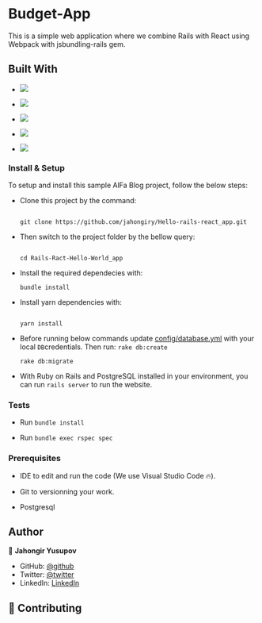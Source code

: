 # Budget-App

This is a simple web application where we combine Rails with React using Webpack with jsbundling-rails gem.

## Built With

- ![](https://img.shields.io/badge/Github-blueviolet)

- ![](https://img.shields.io/badge/Ruby-red)

- ![](https://img.shields.io/badge/Ruby*on*Rails-red)

- ![](https://img.shields.io/badge/PostgreSql-blue)

- ![](https://img.shields.io/badge/Webpack-blue)

### Install & Setup

To setup and install this sample AlFa Blog project, follow the below steps:

- Clone this project by the command:

  ```

  git clone https://github.com/jahongiry/Hello-rails-react_app.git

  ```

- Then switch to the project folder by the bellow query:

  ```

  cd Rails-Ract-Hello-World_app

  ```

- Install the required dependecies with:

  ```
  bundle install
  ```

- Install yarn dependencies with:

  ```

  yarn install

  ```

- Before running below commands update [config/database.yml](./config/database.yml) with your local `DB`credentials. Then run:
  `rake db:create `

  `rake db:migrate `

- With Ruby on Rails and PostgreSQL installed in your environment, you can run `rails server` to run the website.

### Tests

- Run `bundle install`

- Run `bundle exec rspec spec`

### Prerequisites

- IDE to edit and run the code (We use Visual Studio Code 🔥).

- Git to versionning your work.

- Postgresql

## Author

👤 **Jahongir Yusupov**

- GitHub: [@github](https://github.com/jahongiry)
- Twitter: [@twitter](https://twitter.com/SafarAli999)
- LinkedIn: [LinkedIn](https://twitter.com/Zelalem52236790)

## 🤝 Contributing
